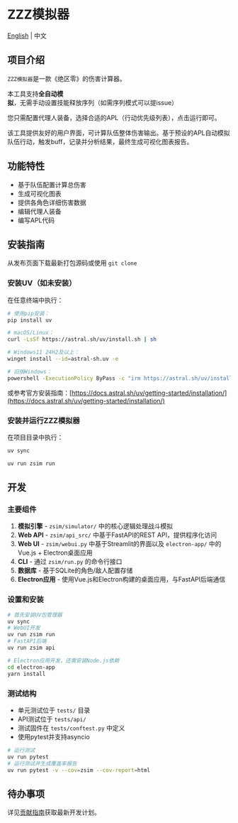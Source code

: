 # ZZZ模拟器

[English](../README.md) | 中文

## 项目介绍

`ZZZ模拟器`是一款《绝区零》的伤害计算器。

本工具支持**全自动模拟**，无需手动设置技能释放序列（如需序列模式可以提issue）

您只需配置代理人装备，选择合适的APL（行动优先级列表），点击运行即可。

该工具提供友好的用户界面，可计算队伍整体伤害输出。基于预设的APL自动模拟队伍行动，触发buff，记录并分析结果，最终生成可视化图表报告。

## 功能特性

- 基于队伍配置计算总伤害
- 生成可视化图表
- 提供各角色详细伤害数据
- 编辑代理人装备
- 编写APL代码

## 安装指南

从发布页面下载最新打包源码或使用 `git clone`

### 安装UV（如未安装）

在任意终端中执行：
```bash
# 使用pip安装：
pip install uv
```

```bash
# macOS/Linux：
curl -LsSf https://astral.sh/uv/install.sh | sh
```

```bash
# Windows11 24H2及以上：
winget install --id=astral-sh.uv -e
```

```bash
# 旧版Windows：
powershell -ExecutionPolicy ByPass -c "irm https://astral.sh/uv/install.ps1 | iex"
```

或参考官方安装指南：[https://docs.astral.sh/uv/getting-started/installation/](https://docs.astral.sh/uv/getting-started/installation/)

### 安装并运行ZZZ模拟器

在项目目录中执行：

```bash
uv sync

uv run zsim run
```

## 开发

### 主要组件
1. **模拟引擎** - `zsim/simulator/` 中的核心逻辑处理战斗模拟
2. **Web API** - `zsim/api_src/` 中基于FastAPI的REST API，提供程序化访问
3. **Web UI** - `zsim/webui.py` 中基于Streamlit的界面以及 `electron-app/` 中的Vue.js + Electron桌面应用
4. **CLI** - 通过 `zsim/run.py` 的命令行接口
5. **数据库** - 基于SQLite的角色/敌人配置存储
6. **Electron应用** - 使用Vue.js和Electron构建的桌面应用，与FastAPI后端通信

### 设置和安装
```bash
# 首先安装UV包管理器
uv sync
# WebUI开发
uv run zsim run 
# FastAPI后端
uv run zsim api

# Electron应用开发，还需安装Node.js依赖
cd electron-app
yarn install
```

### 测试结构
- 单元测试位于 `tests/` 目录
- API测试位于 `tests/api/`
- 测试固件在 `tests/conftest.py` 中定义
- 使用pytest并支持asyncio

```bash
# 运行测试
uv run pytest
# 运行测试并生成覆盖率报告
uv run pytest -v --cov=zsim --cov-report=html
```

## 待办事项

详见[贡献指南](https://github.com/ZZZSimulator/ZSim/wiki/%E8%B4%A1%E7%8C%AE%E6%8C%87%E5%8D%97-Develop-Guide)获取最新开发计划。
